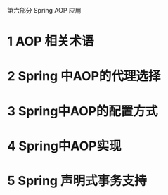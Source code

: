 第六部分 Spring AOP 应用

# 1 AOP 相关术语

# 2 Spring 中AOP的代理选择

# 3 Spring中AOP的配置方式

# 4 Spring中AOP实现

# 5 Spring 声明式事务支持
